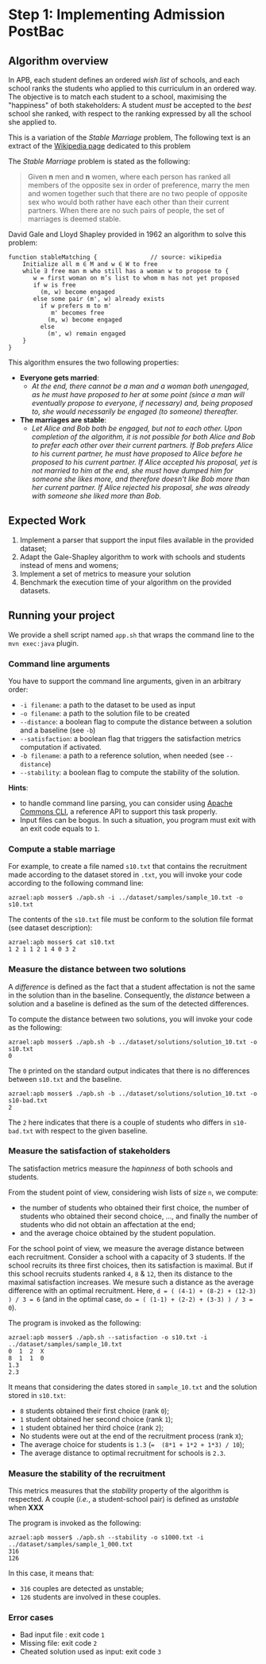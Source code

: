 # Step 1: Implementing Admission PostBac

## Algorithm overview

In APB, each student defines an ordered _wish list_ of schools, and each school ranks the students who applied to this curriculum in an ordered way. The objective is to match each student to a school, maximising the "happiness" of both stakeholders: A student *must* be accepted to the *best* school she ranked, with respect to the ranking expressed by all the school she applied to.

This is a variation of the _Stable Marriage_ problem, The following text is an extract of the [Wikipedia page](https://en.wikipedia.org/wiki/Stable_marriage_problem) dedicated to this problem

The _Stable Marriage_ problem is stated as the following:


> Given **n** men and **n** women, where each person has ranked all members of the opposite sex in order of preference, marry the men and women together such that there are no two people of opposite sex who would both rather have each other than their current partners. When there are no such pairs of people, the set of marriages is deemed stable.


David Gale and Lloyd Shapley provided in 1962 an algorithm to solve this problem:

```
function stableMatching { 				// source: wikipedia
    Initialize all m ∈ M and w ∈ W to free
    while ∃ free man m who still has a woman w to propose to {
       w = first woman on m’s list to whom m has not yet proposed
       if w is free
         (m, w) become engaged
       else some pair (m', w) already exists
         if w prefers m to m'
            m' becomes free
           (m, w) become engaged 
         else
           (m', w) remain engaged
    }
}
```

This algorithm ensures the two following properties:

  - **Everyone gets married**:
    - _At the end, there cannot be a man and a woman both unengaged, as he must have proposed to her at some point (since a man will eventually propose to everyone, if necessary) and, being proposed to, she would necessarily be engaged (to someone) thereafter._ 
  - **The marriages are stable**:
    - _Let Alice and Bob both be engaged, but not to each other. Upon completion of the algorithm, it is not possible for both Alice and Bob to prefer each other over their current partners. If Bob prefers Alice to his current partner, he must have proposed to Alice before he proposed to his current partner. If Alice accepted his proposal, yet is not married to him at the end, she must have dumped him for someone she likes more, and therefore doesn't like Bob more than her current partner. If Alice rejected his proposal, she was already with someone she liked more than Bob._

## Expected Work

  1. Implement a parser that support the input files available in the provided dataset;
  2. Adapt the Gale-Shapley algorithm to work with schools and students instead of mens and womens;
  3. Implement a set of metrics to measure your solution
  3. Benchmark the execution time of your algorithm on the provided datasets.

## Running your project

We provide a shell script named `app.sh` that wraps the command line to the `mvn exec:java` plugin.

### Command line arguments

You have to support the command line arguments, given in an arbitrary order:

  - `-i filename`: a path to the dataset to be used as input
  - `-o filename`: a path to the solution file to be created
  - `--distance`: a boolean flag to compute the distance between a solution and a baseline (see `-b`)
  - `--satisfaction`: a boolean flag that triggers the satisfaction metrics computation if activated.
  - `-b filename`: a path to a reference solution, when needed (see `--distance`)
  - `--stability`: a boolean flag to compute the stability of the solution.

**Hints**:
 
  - to handle command line parsing, you can consider using [Apache Commons CLI](https://commons.apache.org/proper/commons-cli/), a reference API to support this task properly.
  - Input files can be bogus. In such a situation, you program must exit with an exit code equals to `1`.

### Compute a stable marriage 

For example, to create a file named `s10.txt` that contains the recruitment made according to the dataset stored in `.txt`, you will invoke your code according to the following command line:

```
azrael:apb mosser$ ./apb.sh -i ../dataset/samples/sample_10.txt -o s10.txt
```

The contents of the `s10.txt` file must be conform to the solution file format (see dataset description):

```
azrael:apb mosser$ cat s10.txt
1 2 1 1 2 1 4 0 3 2
```

### Measure the distance between two solutions

A _difference_ is defined as the fact that a student affectation is not the same in the solution than in the baseline. Consequently, the _distance_ between a solution and a baseline is defined as the sum of the detected differences. 

To compute the distance between two solutions, you will invoke your code as the following:

```
azrael:apb mosser$ ./apb.sh -b ../dataset/solutions/solution_10.txt -o s10.txt
0
```

The `0` printed on the standard output indicates that there is no differences between `s10.txt` and the baseline. 

```
azrael:apb mosser$ ./apb.sh -b ../dataset/solutions/solution_10.txt -o s10-bad.txt
2
```

The `2` here indicates that there is a couple of students who differs in `s10-bad.txt` with respect to the given baseline.


### Measure the satisfaction of stakeholders

The satisfaction metrics measure the _hapinness_ of both schools and students. 

From the student point of view, considering wish lists of size `n`, we compute:

  -  the number of students who obtained their first choice, the number of students who obtained their second choice, ..., and finally the number of students who did not obtain an affectation at the end;
  - and the average choice obtained by the student population.

For the school point of view, we measure the average distance between each recruitment. Consider a school with a capacity of 3 students. If the school recruits its three first choices, then its satisfaction is maximal. But if this school recruits students ranked `4`, `8` & `12`, then its distance to the maximal satisfaction increases. We mesure such a distance as the average difference with an optimal recruitment. Here, `d = ( (4-1) + (8-2) + (12-3) ) / 3 = 6` (and in the optimal case, `do = ( (1-1) + (2-2) + (3-3) ) / 3 = 0`).


The program is invoked as the following: 

```
azrael:apb mosser$ ./apb.sh --satisfaction -o s10.txt -i ../dataset/samples/sample_10.txt
0  1  2  X
8  1  1  0
1.3
2.3
```

It means that considering the dates stored in `sample_10.txt` and the solution stored in `s10.txt`:

  - `8` students obtained their first choice (rank `0`);
  - `1` student obtained her second choice (rank `1`);
  - `1` student obtained her third choice (rank `2`);
  - No students were out at the end of the recruitment process (rank `X`);
  - The average choice for students is `1.3` (`=  (8*1 + 1*2 + 1*3) / 10`);  
  - The average distance to optimal recruitment for schools is `2.3`.


### Measure the stability of the recruitment

This metrics measures that the _stability_ property of the algorithm is respected. A couple (_i.e._, a student-school pair) is defined as _unstable_ when **XXX**

The program is invoked as the following: 

```
azrael:apb mosser$ ./apb.sh --stability -o s1000.txt -i ../dataset/samples/sample_1_000.txt
316
126
```

In this case, it means that:

  - `316` couples are detected as unstable;
  - `126` students are involved in these couples.

  
### Error cases

  - Bad input file : exit code `1`
  - Missing file: exit code `2`
  - Cheated solution used as input: exit code `3`

